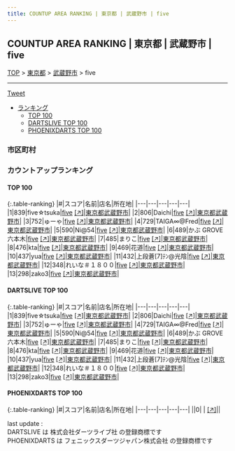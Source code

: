 ```yaml
---
title: COUNTUP AREA RANKING | 東京都 | 武蔵野市 | five
---
```

## COUNTUP AREA RANKING | 東京都 | 武蔵野市 | five

[TOP](/darts/rank/) > [東京都](/darts/rank/東京都/) > [武蔵野市](/darts/rank/東京都/武蔵野市/) > five

___

<a href="https://twitter.com/share?ref_src=twsrc%5Etfw" data-text="COUNTUP AREA RANKING | 東京都武蔵野市five" class="twitter-share-button" data-hashtags="DARTSLIVE,PHOENIXDARTS,darts,ダーツ" data-show-count="false">Tweet</a>

* [ランキング](#カウントアップランキング)
    * [TOP 100](#top-100)
    * [DARTSLIVE TOP 100](#dartslive-top-100)
    * [PHOENIXDARTS TOP 100](#phoenixdarts-top-100)

### 市区町村

<ul>

</ul>

### カウントアップランキング

#### TOP 100



{:.table-ranking}
|#|スコア|名前|店名|所在地|
|---|---|---|---|---|
|1|839|<span class="rank-name-dl">five☆tsuka</span>|<a href="/darts/rank/shops/b3e1d9b6c30b871a0d9b047a20a7ba1e.html">five</a> <a href="https://search.dartslive.com/jp/shop/b3e1d9b6c30b871a0d9b047a20a7ba1e">[↗]</a>|<a href="/darts/rank/東京都/武蔵野市">東京都武蔵野市</a>|
|2|806|<span class="rank-name-dl">Daichi</span>|<a href="/darts/rank/shops/b3e1d9b6c30b871a0d9b047a20a7ba1e.html">five</a> <a href="https://search.dartslive.com/jp/shop/b3e1d9b6c30b871a0d9b047a20a7ba1e">[↗]</a>|<a href="/darts/rank/東京都/武蔵野市">東京都武蔵野市</a>|
|3|752|<span class="rank-name-dl">ゅーゃ</span>|<a href="/darts/rank/shops/b3e1d9b6c30b871a0d9b047a20a7ba1e.html">five</a> <a href="https://search.dartslive.com/jp/shop/b3e1d9b6c30b871a0d9b047a20a7ba1e">[↗]</a>|<a href="/darts/rank/東京都/武蔵野市">東京都武蔵野市</a>|
|4|729|<span class="rank-name-dl">TAIGA∞@Fred</span>|<a href="/darts/rank/shops/b3e1d9b6c30b871a0d9b047a20a7ba1e.html">five</a> <a href="https://search.dartslive.com/jp/shop/b3e1d9b6c30b871a0d9b047a20a7ba1e">[↗]</a>|<a href="/darts/rank/東京都/武蔵野市">東京都武蔵野市</a>|
|5|590|<span class="rank-name-dl">Ni@54</span>|<a href="/darts/rank/shops/b3e1d9b6c30b871a0d9b047a20a7ba1e.html">five</a> <a href="https://search.dartslive.com/jp/shop/b3e1d9b6c30b871a0d9b047a20a7ba1e">[↗]</a>|<a href="/darts/rank/東京都/武蔵野市">東京都武蔵野市</a>|
|6|489|<span class="rank-name-dl">かぶ GROVE六本木</span>|<a href="/darts/rank/shops/b3e1d9b6c30b871a0d9b047a20a7ba1e.html">five</a> <a href="https://search.dartslive.com/jp/shop/b3e1d9b6c30b871a0d9b047a20a7ba1e">[↗]</a>|<a href="/darts/rank/東京都/武蔵野市">東京都武蔵野市</a>|
|7|485|<span class="rank-name-dl">まりこ</span>|<a href="/darts/rank/shops/b3e1d9b6c30b871a0d9b047a20a7ba1e.html">five</a> <a href="https://search.dartslive.com/jp/shop/b3e1d9b6c30b871a0d9b047a20a7ba1e">[↗]</a>|<a href="/darts/rank/東京都/武蔵野市">東京都武蔵野市</a>|
|8|476|<span class="rank-name-dl">kta</span>|<a href="/darts/rank/shops/b3e1d9b6c30b871a0d9b047a20a7ba1e.html">five</a> <a href="https://search.dartslive.com/jp/shop/b3e1d9b6c30b871a0d9b047a20a7ba1e">[↗]</a>|<a href="/darts/rank/東京都/武蔵野市">東京都武蔵野市</a>|
|9|469|<span class="rank-name-dl">花道</span>|<a href="/darts/rank/shops/b3e1d9b6c30b871a0d9b047a20a7ba1e.html">five</a> <a href="https://search.dartslive.com/jp/shop/b3e1d9b6c30b871a0d9b047a20a7ba1e">[↗]</a>|<a href="/darts/rank/東京都/武蔵野市">東京都武蔵野市</a>|
|10|437|<span class="rank-name-dl">yua</span>|<a href="/darts/rank/shops/b3e1d9b6c30b871a0d9b047a20a7ba1e.html">five</a> <a href="https://search.dartslive.com/jp/shop/b3e1d9b6c30b871a0d9b047a20a7ba1e">[↗]</a>|<a href="/darts/rank/東京都/武蔵野市">東京都武蔵野市</a>|
|11|432|<span class="rank-name-dl">上段蒼[7]ﾃﾝ@光陰</span>|<a href="/darts/rank/shops/b3e1d9b6c30b871a0d9b047a20a7ba1e.html">five</a> <a href="https://search.dartslive.com/jp/shop/b3e1d9b6c30b871a0d9b047a20a7ba1e">[↗]</a>|<a href="/darts/rank/東京都/武蔵野市">東京都武蔵野市</a>|
|12|348|<span class="rank-name-dl">れいな＃１８００</span>|<a href="/darts/rank/shops/b3e1d9b6c30b871a0d9b047a20a7ba1e.html">five</a> <a href="https://search.dartslive.com/jp/shop/b3e1d9b6c30b871a0d9b047a20a7ba1e">[↗]</a>|<a href="/darts/rank/東京都/武蔵野市">東京都武蔵野市</a>|
|13|298|<span class="rank-name-dl">zako3</span>|<a href="/darts/rank/shops/b3e1d9b6c30b871a0d9b047a20a7ba1e.html">five</a> <a href="https://search.dartslive.com/jp/shop/b3e1d9b6c30b871a0d9b047a20a7ba1e">[↗]</a>|<a href="/darts/rank/東京都/武蔵野市">東京都武蔵野市</a>|


#### DARTSLIVE TOP 100



{:.table-ranking}
|#|スコア|名前|店名|所在地|
|---|---|---|---|---|
|1|839|<span class="rank-name-dl">five☆tsuka</span>|<a href="/darts/rank/shops/b3e1d9b6c30b871a0d9b047a20a7ba1e.html">five</a> <a href="https://search.dartslive.com/jp/shop/b3e1d9b6c30b871a0d9b047a20a7ba1e">[↗]</a>|<a href="/darts/rank/東京都/武蔵野市">東京都武蔵野市</a>|
|2|806|<span class="rank-name-dl">Daichi</span>|<a href="/darts/rank/shops/b3e1d9b6c30b871a0d9b047a20a7ba1e.html">five</a> <a href="https://search.dartslive.com/jp/shop/b3e1d9b6c30b871a0d9b047a20a7ba1e">[↗]</a>|<a href="/darts/rank/東京都/武蔵野市">東京都武蔵野市</a>|
|3|752|<span class="rank-name-dl">ゅーゃ</span>|<a href="/darts/rank/shops/b3e1d9b6c30b871a0d9b047a20a7ba1e.html">five</a> <a href="https://search.dartslive.com/jp/shop/b3e1d9b6c30b871a0d9b047a20a7ba1e">[↗]</a>|<a href="/darts/rank/東京都/武蔵野市">東京都武蔵野市</a>|
|4|729|<span class="rank-name-dl">TAIGA∞@Fred</span>|<a href="/darts/rank/shops/b3e1d9b6c30b871a0d9b047a20a7ba1e.html">five</a> <a href="https://search.dartslive.com/jp/shop/b3e1d9b6c30b871a0d9b047a20a7ba1e">[↗]</a>|<a href="/darts/rank/東京都/武蔵野市">東京都武蔵野市</a>|
|5|590|<span class="rank-name-dl">Ni@54</span>|<a href="/darts/rank/shops/b3e1d9b6c30b871a0d9b047a20a7ba1e.html">five</a> <a href="https://search.dartslive.com/jp/shop/b3e1d9b6c30b871a0d9b047a20a7ba1e">[↗]</a>|<a href="/darts/rank/東京都/武蔵野市">東京都武蔵野市</a>|
|6|489|<span class="rank-name-dl">かぶ GROVE六本木</span>|<a href="/darts/rank/shops/b3e1d9b6c30b871a0d9b047a20a7ba1e.html">five</a> <a href="https://search.dartslive.com/jp/shop/b3e1d9b6c30b871a0d9b047a20a7ba1e">[↗]</a>|<a href="/darts/rank/東京都/武蔵野市">東京都武蔵野市</a>|
|7|485|<span class="rank-name-dl">まりこ</span>|<a href="/darts/rank/shops/b3e1d9b6c30b871a0d9b047a20a7ba1e.html">five</a> <a href="https://search.dartslive.com/jp/shop/b3e1d9b6c30b871a0d9b047a20a7ba1e">[↗]</a>|<a href="/darts/rank/東京都/武蔵野市">東京都武蔵野市</a>|
|8|476|<span class="rank-name-dl">kta</span>|<a href="/darts/rank/shops/b3e1d9b6c30b871a0d9b047a20a7ba1e.html">five</a> <a href="https://search.dartslive.com/jp/shop/b3e1d9b6c30b871a0d9b047a20a7ba1e">[↗]</a>|<a href="/darts/rank/東京都/武蔵野市">東京都武蔵野市</a>|
|9|469|<span class="rank-name-dl">花道</span>|<a href="/darts/rank/shops/b3e1d9b6c30b871a0d9b047a20a7ba1e.html">five</a> <a href="https://search.dartslive.com/jp/shop/b3e1d9b6c30b871a0d9b047a20a7ba1e">[↗]</a>|<a href="/darts/rank/東京都/武蔵野市">東京都武蔵野市</a>|
|10|437|<span class="rank-name-dl">yua</span>|<a href="/darts/rank/shops/b3e1d9b6c30b871a0d9b047a20a7ba1e.html">five</a> <a href="https://search.dartslive.com/jp/shop/b3e1d9b6c30b871a0d9b047a20a7ba1e">[↗]</a>|<a href="/darts/rank/東京都/武蔵野市">東京都武蔵野市</a>|
|11|432|<span class="rank-name-dl">上段蒼[7]ﾃﾝ@光陰</span>|<a href="/darts/rank/shops/b3e1d9b6c30b871a0d9b047a20a7ba1e.html">five</a> <a href="https://search.dartslive.com/jp/shop/b3e1d9b6c30b871a0d9b047a20a7ba1e">[↗]</a>|<a href="/darts/rank/東京都/武蔵野市">東京都武蔵野市</a>|
|12|348|<span class="rank-name-dl">れいな＃１８００</span>|<a href="/darts/rank/shops/b3e1d9b6c30b871a0d9b047a20a7ba1e.html">five</a> <a href="https://search.dartslive.com/jp/shop/b3e1d9b6c30b871a0d9b047a20a7ba1e">[↗]</a>|<a href="/darts/rank/東京都/武蔵野市">東京都武蔵野市</a>|
|13|298|<span class="rank-name-dl">zako3</span>|<a href="/darts/rank/shops/b3e1d9b6c30b871a0d9b047a20a7ba1e.html">five</a> <a href="https://search.dartslive.com/jp/shop/b3e1d9b6c30b871a0d9b047a20a7ba1e">[↗]</a>|<a href="/darts/rank/東京都/武蔵野市">東京都武蔵野市</a>|


#### PHOENIXDARTS TOP 100



{:.table-ranking}
|#|スコア|名前|店名|所在地|
|---|---|---|---|---|
||0|<span class="rank-name-dl"> </span>|<a href="/darts/rank/shops/.html"></a> <a href="">[↗]</a>|<a href="/darts/rank//"></a>|


<div class="footer border-top border-gray-light mt-5 pt-3 text-right text-gray">
    last update : <span style="font-weight: italic" id="foot_last_modified"></span><br />
    DARTSLIVE は 株式会社ダーツライブ社 の登録商標です<br />
    PHOENIXDARTS は フェニックスダーツジャパン株式会社 の登録商標です<br />
</div>

<script src="https://cdnjs.cloudflare.com/ajax/libs/jquery.tablesorter/2.31.3/js/jquery.tablesorter.min.js" integrity="sha512-qzgd5cYSZcosqpzpn7zF2ZId8f/8CHmFKZ8j7mU4OUXTNRd5g+ZHBPsgKEwoqxCtdQvExE5LprwwPAgoicguNg==" crossorigin="anonymous" referrerpolicy="no-referrer"></script>
<link rel="stylesheet" href="https://cdnjs.cloudflare.com/ajax/libs/jquery.tablesorter/2.31.3/css/theme.default.min.css" integrity="sha512-wghhOJkjQX0Lh3NSWvNKeZ0ZpNn+SPVXX1Qyc9OCaogADktxrBiBdKGDoqVUOyhStvMBmJQ8ZdMHiR3wuEq8+w==" crossorigin="anonymous" referrerpolicy="no-referrer" />
<script>
$(function() {
    $(".table-ranking").tablesorter({sortList:[[0, 0]]});
    $("#foot_last_modified").text(formatDate(new Date(document.lastModified), 'yyyy-MM-dd HH:mm:ss'));
});
</script>

<script async src="https://platform.twitter.com/widgets.js" charset="utf-8"></script>